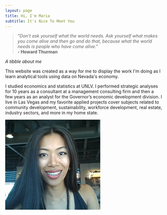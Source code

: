 ```yaml
---
layout: page
title: Hi, I'm Maria
subtitle: It's Nice To Meet You 
---
```



>_"Don't ask yourself what the world needs. Ask yourself what makes you come alive and then go and do that, because what the world needs is people who have come alive."_  
                        **- Howard Thurman**

*A tibble about me*

This website was created as a way for me to display the work I'm doing as I learn analytical tools using data on Nevada's economy.

I studied economics and statistics at UNLV. I performed strategic analyses for 10 years as a consultant at a management consulting firm and then a few years as an analyst for the Governor’s economic development division. I live in Las Vegas and my favorite applied projects cover subjects related to community development, sustainability, workforce development, real estate, industry sectors, and more in my home state.



![mg-img](img/mariaguideng-img.jpg)

